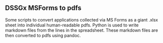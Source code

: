 ## DSSGx MSForms to pdfs

Some scripts to convert applications collected via MS Forms as a giant .xlsx sheet into individual human-readable pdfs. 
Python is used to write markdown files from the lines in the spreadsheet. 
These markdown files are then converted to pdfs using pandoc.
